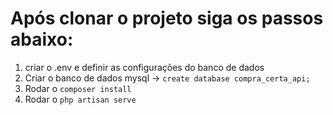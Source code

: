 # Após clonar o projeto siga os passos abaixo:
1. criar o .env e definir as configurações do banco de dados
2. Criar o banco de dados mysql -> `create database compra_certa_api;`
3. Rodar o `composer install`
4. Rodar o `php artisan serve`
